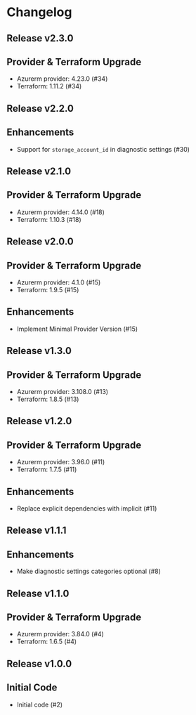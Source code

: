 # Changelog

## Release v2.3.0

## Provider & Terraform Upgrade
- Azurerm provider: 4.23.0 (#34)
- Terraform: 1.11.2 (#34)
   
## Release v2.2.0

## Enhancements

- Support for `storage_account_id` in diagnostic settings (#30)


   
## Release v2.1.0

## Provider & Terraform Upgrade
- Azurerm provider: 4.14.0 (#18)
- Terraform: 1.10.3 (#18)
   
## Release v2.0.0

## Provider & Terraform Upgrade
- Azurerm provider: 4.1.0 (#15)
- Terraform: 1.9.5 (#15)
## Enhancements
- Implement Minimal Provider Version (#15)
   
## Release v1.3.0

## Provider & Terraform Upgrade
- Azurerm provider: 3.108.0 (#13)
- Terraform: 1.8.5 (#13)
   
## Release v1.2.0

## Provider & Terraform Upgrade

- Azurerm provider: 3.96.0 (#11)
- Terraform: 1.7.5 (#11)

## Enhancements

- Replace explicit dependencies with implicit (#11)
   
## Release v1.1.1

## Enhancements

- Make diagnostic settings categories optional (#8)


   
## Release v1.1.0

## Provider & Terraform Upgrade
- Azurerm provider: 3.84.0 (#4)
- Terraform: 1.6.5 (#4)
   
## Release v1.0.0

## Initial Code

- Initial code (#2)
   